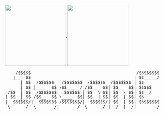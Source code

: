<a href="https://github.com/JasonEl1">
<img height=200 align="center" src="https://github-readme-stats.vercel.app/api?username=JasonEl1"/>
</a>

<a href="https://github.com/JasonEl1">
<img height=200 align="center" src="https://github-readme-stats.vercel.app/api/top-langs/?username=JasonEl1&layout=donut&langs_count=5"/>
</a>

<pre>
    /$$$$$                                         /$$$$$$$$ /$$   /$$          Some of my favourite projects
   |__  $$                                        | $$_____/| $$ /$$$$                        |
      | $$  /$$$$$$   /$$$$$$$  /$$$$$$  /$$$$$$$ | $$      | $$|_  $$                        |      
      | $$ |____  $$ /$$_____/ /$$__  $$| $$__  $$| $$$$$   | $$  | $$                        |
 /$$  | $$  /$$$$$$$|  $$$$$$ | $$  \ $$| $$  \ $$| $$__/   | $$  | $$                        |
| $$  | $$ /$$__  $$ \____  $$| $$  | $$| $$  | $$| $$      | $$  | $$                        |
|  $$$$$$/|  $$$$$$$ /$$$$$$$/|  $$$$$$/| $$  | $$| $$$$$$$$| $$ /$$$$$$                      |
 \______/  \_______/|_______/  \______/ |__/  |__/|________/|__/|______/                      ▼
</pre>
